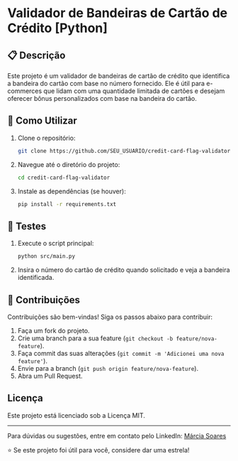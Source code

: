# Validador de Bandeiras de Cartão de Crédito [Python]

## 📋 Descrição
Este projeto é um validador de bandeiras de cartão de crédito que identifica a bandeira do cartão com base no número fornecido. Ele é útil para e-commerces que lidam com uma quantidade limitada de cartões e desejam oferecer bônus personalizados com base na bandeira do cartão.

## 🧩 Como Utilizar
1. Clone o repositório:
    ```sh
    git clone https://github.com/SEU_USUARIO/credit-card-flag-validator.git
    ```
2. Navegue até o diretório do projeto:
    ```sh
    cd credit-card-flag-validator
    ```
3. Instale as dependências (se houver):
    ```sh
    pip install -r requirements.txt
    ```

## 🧪 Testes
1. Execute o script principal:
    ```sh
    python src/main.py
    ```
2. Insira o número do cartão de crédito quando solicitado e veja a bandeira identificada.

## 📝 Contribuições
Contribuições são bem-vindas! Siga os passos abaixo para contribuir:
1. Faça um fork do projeto.
2. Crie uma branch para a sua feature (`git checkout -b feature/nova-feature`).
3. Faça commit das suas alterações (`git commit -m 'Adicionei uma nova feature'`).
4. Envie para a branch (`git push origin feature/nova-feature`).
5. Abra um Pull Request.

## Licença
Este projeto está licenciado sob a Licença MIT. 

---

Para dúvidas ou sugestões, entre em contato pelo LinkedIn: [Márcia Soares](https://www.linkedin.com/in/márcia-soares-236974256)

⭐ Se este projeto foi útil para você, considere dar uma estrela!
